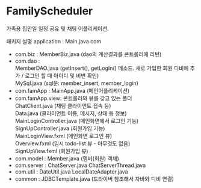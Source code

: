 # FamilyScheduler
가족용 집안일 일정 공유 및 채팅 어플리케이션.

패키지 설명
application : Main.java
com
- com.biz : MemberBiz.java (dao의 계산결과를 콘트롤러에 리턴)
- com.dao :   
MemberDAO.java (getInsert(), getLogIn() 메소드. 새로 가입한 회원 디비에 추가 / 로그인 할 때 아이디 및 비번 확인)   
   MySql.java (sql문: member_insert, member_login)
- com.famApp : MainApp.java (메인어플리케이션)
- com.famApp.view: 콘트롤러와 뷰를 갖고 있는 폴더   
  ChatClient.java (채팅 클라이언트 접속 등)   
  Data.java (클라이언트 이름, 메시지, 상태 등 정보)   
  MainLoginController.java (메인화면에서 로그인 기능)   
  SignUpController.java (회원가입 기능)   
  MainLoginView.fxml (메인화면 로그인 뷰)   
  Overview.fxml (임시 todo-list 뷰 - 아무것도 없음)   
  SignUpView.fxml (회원가입 뷰)   
- com.model : Member.java (멤버(회원) 객체)
- com.server : ChatServer.java
               ChatServerThread.java
- com.util : DateUtil.java
             LocalDateAdapter.java
- common : JDBCTemplate.java (드라이버 참조해서 자바와 디비 연결)
